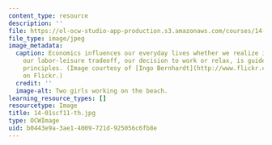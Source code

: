 ```yaml
---
content_type: resource
description: ''
file: https://ol-ocw-studio-app-production.s3.amazonaws.com/courses/14-01sc-principles-of-microeconomics-fall-2011/b0443e9a3ae14009721d925056c6fb8e_14-01scf11-th.jpg
file_type: image/jpeg
image_metadata:
  caption: Economics influences our everyday lives whether we realize it or not. Even
    our labor-leisure tradeoff, our decision to work or relax, is guided by economic
    principles. (Image courtesy of [Ingo Bernhardt](http://www.flickr.com/photos/spree2010/4930763550/)
    on Flickr.)
  credit: ''
  image-alt: Two girls working on the beach.
learning_resource_types: []
resourcetype: Image
title: 14-01scf11-th.jpg
type: OCWImage
uid: b0443e9a-3ae1-4009-721d-925056c6fb8e
---
```

